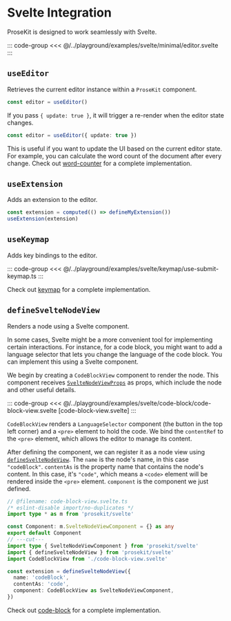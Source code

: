 # Svelte Integration

ProseKit is designed to work seamlessly with Svelte.

::: code-group
<<< @/../playground/examples/svelte/minimal/editor.svelte
:::

## `useEditor`

Retrieves the current editor instance within a `ProseKit` component.

```ts
const editor = useEditor()
```

If you pass `{ update: true }`, it will trigger a re-render when the editor state changes.

```ts
const editor = useEditor({ update: true })
```

This is useful if you want to update the UI based on the current editor state.
For example, you can calculate the word count of the document after every
change. Check out [word-counter](/examples/word-counter) for a
complete implementation.

## `useExtension`

Adds an extension to the editor.

```ts
const extension = computed(() => defineMyExtension())
useExtension(extension)
```

## `useKeymap`

Adds key bindings to the editor.

::: code-group
<<< @/../playground/examples/svelte/keymap/use-submit-keymap.ts
:::

Check out [keymap](/examples/keymap) for a complete implementation.

## `defineSvelteNodeView`

Renders a node using a Svelte component.

In some cases, Svelte might be a more convenient tool for implementing certain interactions. For instance, for a code block, you might want to add a language selector that lets you change the language of the code block. You can implement this using a Svelte component.

We begin by creating a `CodeBlockView` component to render the node. This component receives [`SvelteNodeViewProps`](/references/svelte#sveltenodeviewoptions) as props, which include the node and other useful details.

::: code-group
<<< @/../playground/examples/svelte/code-block/code-block-view.svelte [code-block-view.svelte]
:::

`CodeBlockView` renders a `LanguageSelector` component (the button in the top left corner) and a `<pre>` element to hold the code. We bind the `contentRef` to the `<pre>` element, which allows the editor to manage its content.

After defining the component, we can register it as a node view using [`defineSvelteNodeView`](/references/svelte#definesveltenodeview). The `name` is the node's name, in this case `"codeBlock"`. `contentAs` is the property name that contains the node's content. In this case, it's `"code"`, which means a `<code>` element will be rendered inside the `<pre>` element. `component` is the component we just defined.

```ts twoslash
// @filename: code-block-view.svelte.ts
/* eslint-disable import/no-duplicates */
import type * as m from 'prosekit/svelte'

const Component: m.SvelteNodeViewComponent = {} as any
export default Component
// ---cut---
import type { SvelteNodeViewComponent } from 'prosekit/svelte'
import { defineSvelteNodeView } from 'prosekit/svelte'
import CodeBlockView from './code-block-view.svelte'

const extension = defineSvelteNodeView({
  name: 'codeBlock',
  contentAs: 'code',
  component: CodeBlockView as SvelteNodeViewComponent,
})
```

Check out [code-block](/examples/code-block) for a complete implementation.
